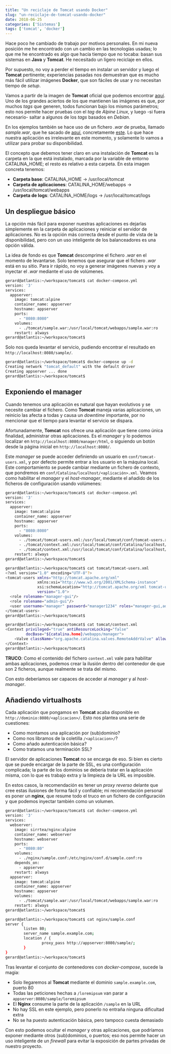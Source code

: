 ```yaml
---
title: "Un reciclaje de Tomcat usando Docker"
slug: "un-reciclaje-de-tomcat-usando-docker"
date: 2018-06-25
categories: ['Sistemas']
tags: ['tomcat', 'docker']
---
```


Hace poco he cambiado de trabajo por motivos personales. En mi nueva posición me he encontrado con un cambio en las tecnologías usadas; lo que me he encontrado es algo que hacía tiempo que no tocaba: basan sus sistemas en **Java** y **Tomcat**. He necesitado un ligero reciclaje en ellos.<!--more-->

Por supuesto, no voy a perder el tiempo en instalar un servidor y luego el **Tomcat** pertinente; experiencias pasadas nos demuestran que es mucho más fácil utilizar imágenes **Docker**, que son fáciles de usar y no necesitan tiempo de *setup*.

Vamos a partir de la imagen de **Tomcat** oficial que podemos encontrar [aquí](https://hub.docker.com/_/tomcat/). Uno de los grandes aciertos de los que mantienen las imágenes es que, por muchos *tags* que generen, todos funcionan bajo los mismos parámetros; esto nos permite hacer pruebas con el *tag* de *Alpine Linux*, y luego -si fuera necesario- saltar a algunos de los *tags* basados en *Debian*.

En los ejemplos también se hace uso de un fichero *.war* de prueba, llamado *sample.war*, que he sacado de [aquí](https://tomcat.apache.org/tomcat-7.0-doc/appdev/sample/), concretamente [este](https://tomcat.apache.org/tomcat-7.0-doc/appdev/sample/sample.war). Lo que hace nuestra aplicación es irrelevante en este momento, y solamente lo vamos a utilizar para probar su disponibilidad.

El concepto que debemos tener claro en una instalación de **Tomcat** es la carpeta en la que está instalado, marcada por la variable de entorno CATALINA_HOME; el resto es relativo a esta carpeta. En esta imagen concreta tenemos:

* **Carpeta base**: CATALINA_HOME &rarr; /usr/local/tomcat
* **Carpeta de aplicaciones**: CATALINA_HOME/webapps &rarr; /usr/local/tomcat/webapps
* **Carpeta de logs**: CATALINA_HOME/logs &rarr; /usr/local/tomcat/logs

## Un despliegue básico

La opción más fácil para exponer nuestras aplicaciones es dejarlas simplemente en la carpeta de aplicaciones y reiniciar el servidor de aplicaciones. No es la opción más correcta desde el punto de vista de la disponibilidad, pero con un uso inteligente de los balanceadores es una opción válida.

La idea de fondo es que **Tomcat** descomprime el fichero *.war* en el momento de levantarse. Solo tenemos que asegurar que el fichero *.war* está en su sitio. Para ir rápido, no voy a generar imágenes nuevas y voy a inyectar el *.war* mediante el uso de volúmenes.

```bash
gerard@atlantis:~/workspace/tomcat$ cat docker-compose.yml
version: '3'
services:
  appserver:
    image: tomcat:alpine
    container_name: appserver
    hostname: appserver
    ports:
      - "8080:8080"
    volumes:
      - ./tomcat/sample.war:/usr/local/tomcat/webapps/sample.war:ro
    restart: always
gerard@atlantis:~/workspace/tomcat$
```

Solo nos queda levantar el servicio, pudiendo encontrar el resultado en `http://localhost:8080/sample/`.

```bash
gerard@atlantis:~/workspace/tomcat$ docker-compose up -d
Creating network "tomcat_default" with the default driver
Creating appserver ... done
gerard@atlantis:~/workspace/tomcat$
```

## Exponiendo el manager

Cuando tenemos una aplicación es natural que hayan evolutivos y se necesite cambiar el fichero. Como **Tomcat** maneja varias aplicaciones, un reinicio las afecta a todas y causa un *downtime* importante, por no mencionar que el tiempo para levantar el servicio se dispara.

Afortunadamente, **Tomcat** nos ofrece una aplicación que tiene como única finalidad, administrar otras aplicaciones. Es el *manager* y lo podemos localizar en `http://localhost:8080/manager/html`, o siguiendo un botón desde la página inicial en `http://localhost:8080/`.

Este *manager* se puede acceder definiendo un usuario en `conf/tomcat-users.xml`, y por defecto permite entrar a los usuario en la máquina local. Este comportamiento se puede cambiar mediante un fichero de contexto, que pondremos en `conf/Catalina/localhost/<aplicación>.xml`. Veamos como habilitar el *manager* y el *host-manager*, mediante el añadido de los ficheros de configuración usando volúmenes:

```bash
gerard@atlantis:~/workspace/tomcat$ cat docker-compose.yml
version: '3'
services:
  appserver:
    image: tomcat:alpine
    container_name: appserver
    hostname: appserver
    ports:
      - "8080:8080"
    volumes:
      - ./tomcat/tomcat-users.xml:/usr/local/tomcat/conf/tomcat-users.xml:ro
      - ./tomcat/context.xml:/usr/local/tomcat/conf/Catalina/localhost/manager.xml:ro
      - ./tomcat/context.xml:/usr/local/tomcat/conf/Catalina/localhost/host-manager.xml:ro
    restart: always
gerard@atlantis:~/workspace/tomcat$
```

```bash
gerard@atlantis:~/workspace/tomcat$ cat tomcat/tomcat-users.xml
<?xml version="1.0" encoding="UTF-8"?>
<tomcat-users xmlns="http://tomcat.apache.org/xml"
              xmlns:xsi="http://www.w3.org/2001/XMLSchema-instance"
              xsi:schemaLocation="http://tomcat.apache.org/xml tomcat-users.xsd"
              version="1.0">
  <role rolename="manager-gui"/>
  <role rolename="admin-gui"/>
  <user username="manager" password="manager1234" roles="manager-gui,admin-gui"/>
</tomcat-users>
gerard@atlantis:~/workspace/tomcat$
```

```bash
gerard@atlantis:~/workspace/tomcat$ cat tomcat/context.xml
<Context privileged="true" antiResourceLocking="false"
         docBase="${catalina.home}/webapps/manager">
    <Valve className="org.apache.catalina.valves.RemoteAddrValve" allow="^.*$" />
</Context>
gerard@atlantis:~/workspace/tomcat$
```

**TRUCO**: Como el contenido del fichero `context.xml` vale para habilitar ambas aplicaciones, podemos crear la ilusión dentro del contenedor de que son 2 ficheros, aunque realmente se trata del mismo.

Con esto deberíamos ser capaces de acceder al *manager* y al *host-manager*.

## Añadiendo virtualhosts

Cada aplicación que pongamos en **Tomcat** acaba disponible en `http://dominio:8080/<aplicacion>/`. Esto nos plantea una serie de cuestiones:

* Como montamos una aplicación por (sub)dominio?
* Como nos libramos de la coletilla `/<aplicacion>/`?
* Como añado autenticación básica?
* Como tratamos una terminación SSL?

El servidor de aplicaciones **Tomcat** no se encarga de eso. Si bien es cierto que se puede encargar de la parte de SSL, es una configuración complicada; la parte de los dominios se debería tratar en la aplicación misma, con lo que es trabajo extra y la limpieza de la URL es imposible.

En estos casos, la recomendación es tener un *proxy reverso* delante que cree estas ilusiones de forma fácil y confiable; mi recomendación personal es poner un **nginx**, que resume todo el truco en un fichero de configuración y que podemos inyectar también como un volumen.

```bash
gerard@atlantis:~/workspace/tomcat$ cat docker-compose.yml
version: '3'
services:
  webserver:
    image: sirrtea/nginx:alpine
    container_name: webserver
    hostname: webserver
    ports:
      - "8080:80"
    volumes:
      - ./nginx/sample.conf:/etc/nginx/conf.d/sample.conf:ro
    depends_on:
      - appserver
    restart: always
  appserver:
    image: tomcat:alpine
    container_name: appserver
    hostname: appserver
    volumes:
      - ./tomcat/sample.war:/usr/local/tomcat/webapps/sample.war:ro
    restart: always
gerard@atlantis:~/workspace/tomcat$
```

```bash
gerard@atlantis:~/workspace/tomcat$ cat nginx/sample.conf
server {
        listen 80;
        server_name sample.example.com;
        location / {
                proxy_pass http://appserver:8080/sample/;
        }
}
gerard@atlantis:~/workspace/tomcat$
```

Tras levantar el conjunto de contenedores con *docker-compose*, sucede la magia:

* Solo llegaremos al **Tomcat** mediante el dominio `sample.example.com`, puerto 80
* Todas las peticiones hechas a `/loremipsum` van parar a `appserver:8080/sample/loremipsum`
* El **Nginx** consume la parte de la aplicación `/sample` en la URL
* No hay SSL en este ejemplo, pero ponerlo no entraña ninguna dificultad extra
* No se ha puesto autenticación básica, pero tampoco cuesta demasiado

Con esto podemos ocultar el *manager* y otras aplicaciones, que podríamos exponer mediante otros (sub)dominios, o puertos; eso nos permite hacer un uso inteligente de un *firewall* para evitar la exposición de partes privadas de nuestro proyecto.
